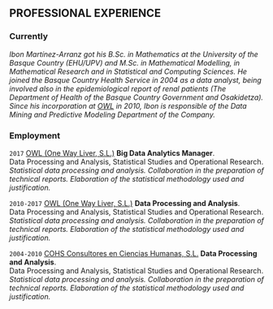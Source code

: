 ## PROFESSIONAL EXPERIENCE

### Currently

*Ibon Martínez-Arranz got his B.Sc. in Mathematics at the University of the Basque Country (EHU/UPV) and M.Sc. in Mathematical Modelling, in Mathematical Research and in Statistical and Computing Sciences. He joined the Basque Country Health Service in 2004 as a data analyst, being involved also in the epidemiological report of renal patients (The Department of Health of the Basque Country Government and Osakidetza). Since his incorporation at [OWL][OWL] in 2010, Ibon is responsible of the Data Mining and Predictive Modeling Department of the Company.*

### Employment

`2017`
[OWL (One Way Liver, S.L.)][OWL (One Way Liver, S.L.)] **Big Data Analytics Manager**.  
Data Processing and Analysis, Statistical Studies and Operational Research. *Statistical data processing and analysis. Collaboration in the preparation of technical reports. Elaboration of the statistical methodology used and justification.*

`2010-2017`
[OWL (One Way Liver, S.L.)][OWL (One Way Liver, S.L.)] **Data Processing and Analysis**.  
Data Processing and Analysis, Statistical Studies and Operational Research. *Statistical data processing and analysis. Collaboration in the preparation of technical reports. Elaboration of the statistical methodology used and justification.*

`2004-2010`
[COHS Consultores en Ciencias Humanas, S.L.][COHS Consultores en Ciencias Humanas, S.L.] **Data Processing and Analysis**.  
Data Processing and Analysis, Statistical Studies and Operational Research. *Statistical data processing and analysis. Collaboration in the preparation of technical reports. Elaboration of the statistical methodology used and justification.*

[OWL (One Way Liver, S.L.)]: http://www.owlmetabolomics.com/liver-disease-diagnosis.aspx
[COHS Consultores en Ciencias Humanas, S.L.]: http://www.gac.com.es
[OWL]: http://www.owlmetabolomics.com/liver-disease-diagnosis.aspx
